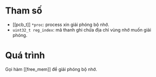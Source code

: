 # Tham số
- [[pcb_t]] `*proc`: process xin giải phóng bộ nhớ.
- `uint32_t reg_index`: mã thanh ghi chứa địa chỉ vùng nhớ muốn giải phóng.
# Quá trình
Gọi hàm [[free_mem]] để giải phóng bộ nhớ.
